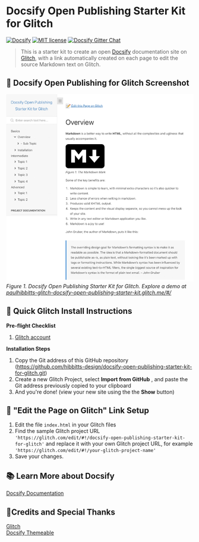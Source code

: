 # Docsify Open Publishing Starter Kit for Glitch

[![Docsify](https://img.shields.io/npm/v/docsify?label=docsify)](https://docsify.js.org/)
[![MIT license](https://img.shields.io/badge/License-MIT-blue.svg)](https://github.com/hibbitts-design/docsify-open-publishing-starter-kit/blob/master/LICENSE)
[![Docsify Gitter Chat](https://badges.gitter.im/Join%20Chat.svg)](https://gitter.im/docsifyjs/Lobby)

> This is a starter kit to create an open [Docsify](https://docsify.js.org) documentation site on [Glitch](https://glitch.com/), with a link automatically created on each page to edit the source Markdown text on Glitch.

📸 Docsify Open Publishing for Glitch Screenshot
---
![Docsify Open Publishing Starter Kit for Glitch](screenshot.jpg)
_Figure 1. Docsify Open Publishing Starter Kit for Glitch. Explore a demo at [paulhibbitts-glitch-docsify-open-publishing-starter-kit.glitch.me/#/](https://paulhibbitts-glitch-docsify-open-publishing-starter-kit.glitch.me/#/)_

🚀 Quick Glitch Install Instructions
---
**Pre-flight Checklist**  

1. [Glitch account](https://glitch.com/signin)

**Installation Steps**  

1. Copy the Git address of this GitHub repository (https://github.com/hibbitts-design/docsify-open-publishing-starter-kit-for-glitch.git)
2. Create a new Glitch Project, select **Import from GitHub** , and paste the Git address previously copied to your clipboard
3. And you're done! (view your new site using the the **Show** button)

📝 "Edit the Page on Glitch" Link Setup
---

1. Edit the file `index.html` in your Glitch files
2. Find the sample Glitch project URL `'https://glitch.com/edit/#!/docsify-open-publishing-starter-kit-for-glitch'` and replace it with your own Glitch project URL, for example `'https://glitch.com/edit/#!/your-glitch-project-name'`
3. Save your changes.

📚 Learn More about Docsify
---
[Docsify Documentation](https://docsify.js.org/#/?id=docsifyg)

🙇‍Credits and Special Thanks
---
[Glitch](https://glitch.com/)  
[Docsify Themeable](https://github.com/jhildenbiddle/docsify-themeable)  
